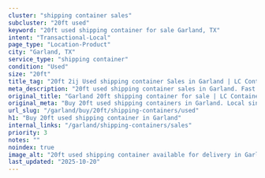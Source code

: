 ```yaml
---
cluster: "shipping container sales"
subcluster: "20ft used"
keyword: "20ft used shipping container for sale Garland, TX"
intent: "Transactional-Local"
page_type: "Location-Product"
city: "Garland, TX"
service_type: "shipping container"
condition: "Used"
size: "20ft"
title_tag: "20ft 2ij Used shipping container Sales in Garland | LC Container"
meta_description: "20ft used shipping container sales in Garland. Fast delivery, competitive pricing. Serving shipping containers area. Quote ID: C3M. Call (214) 524-4168 for your free quote today."
original_title: "Garland 20ft shipping container for sale | LC Container"
original_meta: "Buy 20ft used shipping containers in Garland. Local since 2003. New & used inventory. Fast delivery. Get your free quote — call (214) 524-4168 today."
url_slug: "/garland/buy/20ft/shipping-containers/used"
h1: "Buy 20ft used shipping container in Garland"
internal_links: "/garland/shipping-containers/sales"
priority: 3
notes: ""
noindex: true
image_alt: "20ft used shipping container available for delivery in Garland"
last_updated: "2025-10-20"
---
```


<!-- TODO: Add unique city/inventory copy, images, and internal links here. -->
